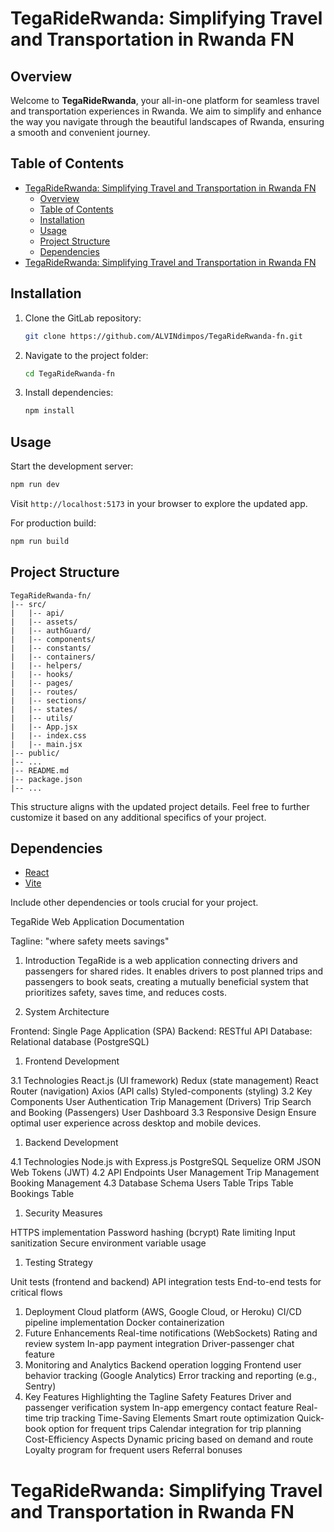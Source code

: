 # TegaRideRwanda: Simplifying Travel and Transportation in Rwanda FN

## Overview

Welcome to **TegaRideRwanda**, your all-in-one platform for seamless travel and transportation experiences in Rwanda. We aim to simplify and enhance the way you navigate through the beautiful landscapes of Rwanda, ensuring a smooth and convenient journey.

## Table of Contents

- [TegaRideRwanda: Simplifying Travel and Transportation in Rwanda FN](#tegariderwanda-simplifying-travel-and-transportation-in-rwanda-fn)
  - [Overview](#overview)
  - [Table of Contents](#table-of-contents)
  - [Installation](#installation)
  - [Usage](#usage)
  - [Project Structure](#project-structure)
  - [Dependencies](#dependencies)
- [TegaRideRwanda: Simplifying Travel and Transportation in Rwanda FN](#tegariderwanda-simplifying-travel-and-transportation-in-rwanda-fn-1)

## Installation

1. Clone the GitLab repository:

   ```bash
   git clone https://github.com/ALVINdimpos/TegaRideRwanda-fn.git
   ```

2. Navigate to the project folder:

   ```bash
   cd TegaRideRwanda-fn
   ```

3. Install dependencies:

   ```bash
   npm install
   ```

## Usage

Start the development server:

```bash
npm run dev
```

Visit `http://localhost:5173` in your browser to explore the updated app.

For production build:

```bash
npm run build
```

## Project Structure

```
TegaRideRwanda-fn/
|-- src/
|   |-- api/
|   |-- assets/
|   |-- authGuard/
|   |-- components/
|   |-- constants/
|   |-- containers/
|   |-- helpers/
|   |-- hooks/
|   |-- pages/
|   |-- routes/
|   |-- sections/
|   |-- states/
|   |-- utils/
|   |-- App.jsx
|   |-- index.css
|   |-- main.jsx
|-- public/
|-- ...
|-- README.md
|-- package.json
|-- ...
```

This structure aligns with the updated project details. Feel free to further customize it based on any additional specifics of your project.

## Dependencies

- [React](https://reactjs.org/)
- [Vite](https://vitejs.dev/)

Include other dependencies or tools crucial for your project.


TegaRide Web Application Documentation

Tagline: "where safety meets savings"

1. Introduction
TegaRide is a web application connecting drivers and passengers for shared rides. It enables drivers to post planned trips and passengers to book seats, creating a mutually beneficial system that prioritizes safety, saves time, and reduces costs.

1. System Architecture

Frontend: Single Page Application (SPA)
Backend: RESTful API
Database: Relational database (PostgreSQL)
1. Frontend Development

3.1 Technologies
React.js (UI framework)
Redux (state management)
React Router (navigation)
Axios (API calls)
Styled-components (styling)
3.2 Key Components
User Authentication
Trip Management (Drivers)
Trip Search and Booking (Passengers)
User Dashboard
3.3 Responsive Design
Ensure optimal user experience across desktop and mobile devices.
1. Backend Development

4.1 Technologies
Node.js with Express.js
PostgreSQL
Sequelize ORM
JSON Web Tokens (JWT)
4.2 API Endpoints
User Management
Trip Management
Booking Management
4.3 Database Schema
Users Table
Trips Table
Bookings Table
1. Security Measures

HTTPS implementation
Password hashing (bcrypt)
Rate limiting
Input sanitization
Secure environment variable usage
1. Testing Strategy

Unit tests (frontend and backend)
API integration tests
End-to-end tests for critical flows
1. Deployment
Cloud platform (AWS, Google Cloud, or Heroku)
CI/CD pipeline implementation
Docker containerization
1. Future Enhancements
Real-time notifications (WebSockets)
Rating and review system
In-app payment integration
Driver-passenger chat feature
1. Monitoring and Analytics
Backend operation logging
Frontend user behavior tracking (Google Analytics)
Error tracking and reporting (e.g., Sentry)
1.  Key Features Highlighting the Tagline
Safety Features
Driver and passenger verification system
In-app emergency contact feature
Real-time trip tracking
Time-Saving Elements
Smart route optimization
Quick-book option for frequent trips
Calendar integration for trip planning
Cost-Efficiency Aspects
Dynamic pricing based on demand and route
Loyalty program for frequent users
Referral bonuses

# TegaRideRwanda: Simplifying Travel and Transportation in Rwanda FN

